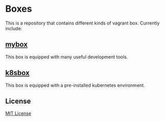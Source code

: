 # Boxes

This is a repository that contains different kinds of vagrant box. Currently include:

## [mybox](mybox/README.md)

This box is equipped with many useful development tools.

## [k8sbox](k8sbox/README.md)

This box is equipped with a pre-installed kubernetes environment.

## License

[MIT License](LICENSE)
